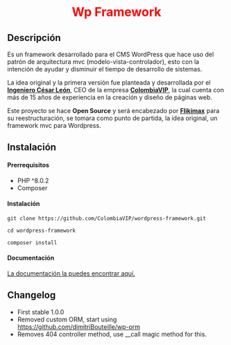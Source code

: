 <h1 align="center" style="color: red !important;">Wp Framework</h1>

## Descripción

<p>Es un framework desarrollado para el CMS WordPress que hace uso del patrón de arquitectura mvc (modelo-vista-controlador), esto con la intención de ayudar y disminuir el tiempo de desarrollo de sistemas.

La idea original y la primera versión fue planteada y desarrollada por el <strong><a href="https://www.linkedin.com/in/ingenieroleon">Ingeniero César León</a></strong>, CEO de la empresa <strong><a href="https://colombiavip.com">ColombiaVIP</a></strong>, la cual cuenta con más de 15 años de experiencia en la creación y diseño de páginas web.

Este proyecto se hace <strong>Open Source</strong> y será encabezado por <strong><a href="https://flikimax.com">Flikimax</a></strong> para su reestructuración, se tomara como punto de partida, la idea original, un framework mvc para Wordpress.</p>

## Instalación

#### Prerrequisitos

- PHP ^8.0.2
- Composer

#### Instalación

```
git clone https://github.com/ColombiaVIP/wordpress-framework.git
```

```
cd wordpress-framework
```

```
composer install
```

#### Documentación

[La documentación la puedes encontrar aquí.](https://docs.wordpress-framework.com/docs)

## Changelog
* First stable 1.0.0
* Removed custom ORM, start using https://github.com/dimitriBouteille/wp-orm
* Removes 404 controller method, use __call magic method for this.